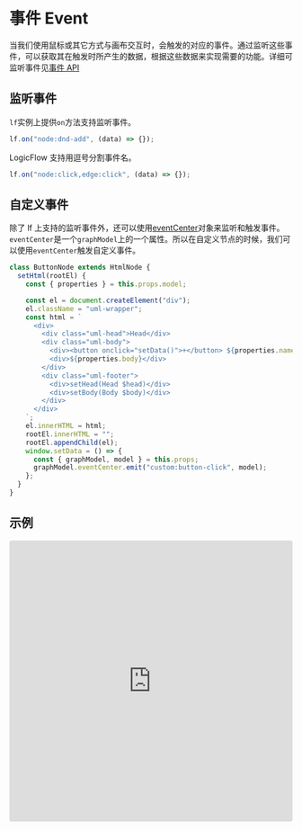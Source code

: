 # 事件 Event

当我们使用鼠标或其它方式与画布交互时，会触发的对应的事件。通过监听这些事件，可以获取其在触发时所产生的数据，根据这些数据来实现需要的功能。详细可监听事件见[事件 API](en/api/eventCenterApi)

## 监听事件

`lf`实例上提供`on`方法支持监听事件。

```js
lf.on("node:dnd-add", (data) => {});
```

LogicFlow 支持用逗号分割事件名。

```js
lf.on("node:click,edge:click", (data) => {});
```

## 自定义事件

除了 lf 上支持的监听事件外，还可以使用[eventCenter](en/api/graphModelApi#eventcenter)对象来监听和触发事件。`eventCenter`是一个`graphModel`上的一个属性。所以在自定义节点的时候，我们可以使用`eventCenter`触发自定义事件。

```js
class ButtonNode extends HtmlNode {
  setHtml(rootEl) {
    const { properties } = this.props.model;

    const el = document.createElement("div");
    el.className = "uml-wrapper";
    const html = `
      <div>
        <div class="uml-head">Head</div>
        <div class="uml-body">
          <div><button onclick="setData()">+</button> ${properties.name}</div>
          <div>${properties.body}</div>
        </div>
        <div class="uml-footer">
          <div>setHead(Head $head)</div>
          <div>setBody(Body $body)</div>
        </div>
      </div>
    `;
    el.innerHTML = html;
    rootEl.innerHTML = "";
    rootEl.appendChild(el);
    window.setData = () => {
      const { graphModel, model } = this.props;
      graphModel.eventCenter.emit("custom:button-click", model);
    };
  }
}
```

## 示例

<iframe src="https://codesandbox.io/embed/logicflow-step7-dpmgb?fontsize=14&hidenavigation=1&theme=dark&view=preview"
     style="width:100%; height:500px; border:0; border-radius: 4px; overflow:hidden;"
     title="logicflow-step7"
     allow="accelerometer; ambient-light-sensor; camera; encrypted-media; geolocation; gyroscope; hid; microphone; midi; payment; usb; vr; xr-spatial-tracking"
     sandbox="allow-forms allow-modals allow-popups allow-presentation allow-same-origin allow-scripts"
   ></iframe>
